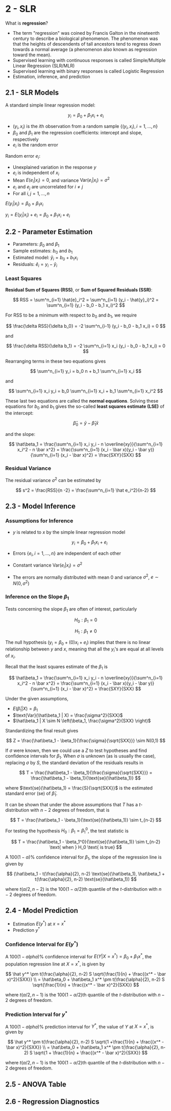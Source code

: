 # 2 - SLR

What is **regression**?

- The term "regression" was coined by Francis Galton in the nineteenth century to describe a biological phenomenon. The phenomenon was that the heights of descendents of tall ancestors tend to regress down towards a normal average (a phenomenon also known as regression toward the mean).
- Supervised learning with continuous responses is called Simple/Multiple Linear Regression (SLR/MLR)
- Supervised learning with binary responses is called Logistic Regression
- Estimation, inference, and prediction

## 2.1 - SLR Models

A standard simple linear regression model:

$$ y_i = \beta_0 + \beta_1 x_i + e_i $$

- $(y_i, x_i)$ is the $i$th observation from a random sample $\{(y_i, x_i), i = 1, \dots, n\}$
- $\beta_0$ and $\beta_1$ are the regression coefficients: intercept and slope, respectively
- $e_i$ is the random error

Random error $e_i$:
- Unexplained variation in the response $y$
- $e_i$ is independent of $x_i$
- Mean $E(e_i | x_i) = 0$, and variance $\text{Var}(e_i | x_i) = \sigma^2$
- $e_i$ and $e_j$ are uncorrelated for $i \ne j$
- For all $i, j = 1, \dots, n$

$E(y_i | x_i) = \beta_0 + \beta_1 x_i$

$y_i = E(y_i | x_i) + e_i = \beta_0 + \beta_1 x_i + e_i$

## 2.2 - Parameter Estimation

- Parameters: $\beta_0$ and $\beta_1$
- Sample estimates: $b_0$ and $b_1$
- Estimated model: $\hat{y}_i = b_0 + b_1 x_i$
- Residuals: $\hat{e}_i = y_i - \hat{y}_i$

### Least Squares

**Residual Sum of Squares (RSS)**, or **Sum of Squared Residuals (SSR)**:

$$ RSS = \sum^n_{i=1} \hat{e}_i^2 = \sum^n_{i=1} (y_i - \hat{y}_i)^2 = \sum^n_{i=1} (y_i - b_0 - b_1 x_i)^2 $$

For RSS to be a minimum with respect to $b_0$ and $b_1$, we require

$$ \frac{\delta RSS}{\delta b_0} = -2 \sum^n_{i-1} (y_i - b_0 - b_1 x_i) = 0 $$

and

$$ \frac{\delta RSS}{\delta b_1} = -2 \sum^n_{i=1} x_i (y_i - b_0 - b_1 x_i) = 0 $$

Rearranging terms in these two equations gives

$$ \sum^n_{i=1} y_i = b_0 n + b_1 \sum^n_{i=1} x_i $$

and

$$ \sum^n_{i=1} x_i y_i = b_0 \sum^n_{i=1} x_i + b_1 \sum^n_{i=1} x_i^2 $$

These last two equations are called the **normal equations**. Solving these equations for $b_0$ and $b_1$ gives the so-called **least squares estimate (LSE)** of the intercept:

$$ \hat\beta_0 = \bar y - \hat \beta_1 \bar x $$

and the slope:

$$ \hat\beta_1 = \frac{\sum^n_{i=1} x_i y_i - n \overline{xy}}{\sum^n_{i=1} x_i^2 - n \bar x^2} = \frac{\sum^n_{i=1} (x_i - \bar x)(y_i - \bar y)}{\sum^n_{i=1} (x_i - \bar x)^2} = \frac{SXY}{SXX} $$

### Residual Variance

The residual variance $\sigma^2$ can be estimated by

$$ s^2 = \frac{RSS}{n -2} = \frac{\sum^n_{i=1} \hat e_i^2}{n-2} $$

## 2.3 - Model Inference

### Assumptions for Inference

- $y$ is related to $x$ by the simple linear regression model
  
  $$ y_i = \beta_0 + \beta_1 x_i + e_i $$

- Errors $\{ e_i, i=1, \dots, n \}$ are independent of each other
- Constant variance $\text{Var}(e_i | x_i) = \sigma^2$
- The errors are normally distributed with mean 0 and variance $\sigma^2$, $e \sim N(0, \sigma^2)$

### Inference on the Slope $\beta_1$

Tests concerning the slope $\beta_1$ are often of interest, particularly

$$ H_0 : \beta_1 = 0 $$

$$ H_1 : \beta_1 \ne 0 $$

The null hypothesis $(y_i = \beta_0 + (0) x_i + e_i)$ implies that there is no linear relationship between $y$ and $x$, meaning that all the $y_i$'s are equal at all levels of $x_i$.

Recall that the least squares estimate of the $\beta_1$ is

$$ \hat\beta_1 = \frac{\sum^n_{i=1} x_i y_i - n \overline{xy}}{\sum^n_{i=1} x_i^2 - n \bar x^2} = \frac{\sum^n_{i=1} (x_i - \bar x)(y_i - \bar y)}{\sum^n_{i=1} (x_i - \bar x)^2} = \frac{SXY}{SXX} $$

Under the given assumptions,
- $E(\hat\beta_1 | X) = \beta_1$
- $\text{Var}(\hat\beta_1 | X) = \frac{\sigma^2}{SXX}$
- $\hat\beta_1 | X \sim N \left(\beta_1, \frac{\sigma^2}{SXX} \right)$

Standardizing the final result gives

$$ Z = \frac{\hat\beta_1 - \beta_1}{\frac{\sigma}{\sqrt{SXX}}} \sim N(0,1) $$

If $\sigma$ were known, then we could use a $Z$ to test hypotheses and find confidence intervals for $\beta_1$. When $\sigma$ is unknown (as is usually the case), replacing $\sigma$ by $S$, the standard deviation of the residuals results in

$$ T = \frac{\hat\beta_1 - \beta_1}{\frac{\sigma}{\sqrt{SXX}}} = \frac{\hat\beta_1 - \beta_1}{\text{se}(\hat\beta_1)} $$

where $\text{se}(\hat\beta_1) = \frac{S}{\sqrt{SXX}}$ is the estimated standard error ($\text{se}$) of $\hat\beta_1$.

It can be shown that under the above assumptions that $T$ has a $t$-distribution with $n-2$ degrees of freedom, that is

$$ T = \frac{\hat\beta_1 - \beta_1}{\text{se}(\hat\beta_1)} \sim t_{n-2} $$

For testing the hypothesis $H_0: \beta_1 = \beta_1^0$, the test statistic is

$$ T = \frac{\hat\beta_1 - \beta_1^0}{\text{se}(\hat\beta_1)} \sim t_{n-2} \text{ when } H_0 \text{ is true} $$

A $100(1-\alpha)\%$ confidence interval for $\beta_1$, the slope of the regression line is given by

$$ (\hat\beta_1 - t(\frac{\alpha}{2}, n-2) \text{se}(\hat\beta_1), \hat\beta_1 + t(\frac{\alpha}{2}, n-2) \text{se}(\hat\beta_1)) $$

where $t(\alpha/2, n-2)$ is the $100(1-\alpha/2)$th quantile of the $t$-distribution with $n-2$ degrees of freedom.

## 2.4 - Model Prediction

- Estimation $E(y^*)$ at $x = x^*$
- Prediction $y^*$

### Confidence Interval for $E(y^*)$

A $100(1-alpha)\%$ confidence interval for $E(Y | X = x^*) = \beta_0 + \beta_1 x^*$, the population regression line at $X = x^*$, is given by

$$
\hat y^* \pm t(\frac{\alpha}{2}, n-2) S \sqrt{\frac{1}{n} + \frac{(x^* - \bar x)^2}{SXX}} \\
= \hat\beta_0 + \hat\beta_1 x^* \pm t(\frac{\alpha}{2}, n-2) S \sqrt{\frac{1}{n} + \frac{(x^* - \bar x)^2}{SXX}}
$$

where $t(\alpha/2, n-1)$ is the $100(1-\alpha/2)$th quantile of the $t$-distribution with $n-2$ degrees of freedom.

### Prediction Interval for $y^*$

A $100(1-alpha)\%$ prediction interval for $Y^*$, the value of $Y$ at $X = x^*$, is given by

$$
\hat y^* \pm t(\frac{\alpha}{2}, n-2) S \sqrt{1 +\frac{1}{n} + \frac{(x^* - \bar x)^2}{SXX}} \\
= \hat\beta_0 + \hat\beta_1 x^* \pm t(\frac{\alpha}{2}, n-2) S \sqrt{1 + \frac{1}{n} + \frac{(x^* - \bar x)^2}{SXX}}
$$

where $t(\alpha/2, n-1)$ is the $100(1-\alpha/2)$th quantile of the $t$-distribution with $n-2$ degrees of freedom.

## 2.5 - ANOVA Table



## 2.6 - Regression Diagnostics


